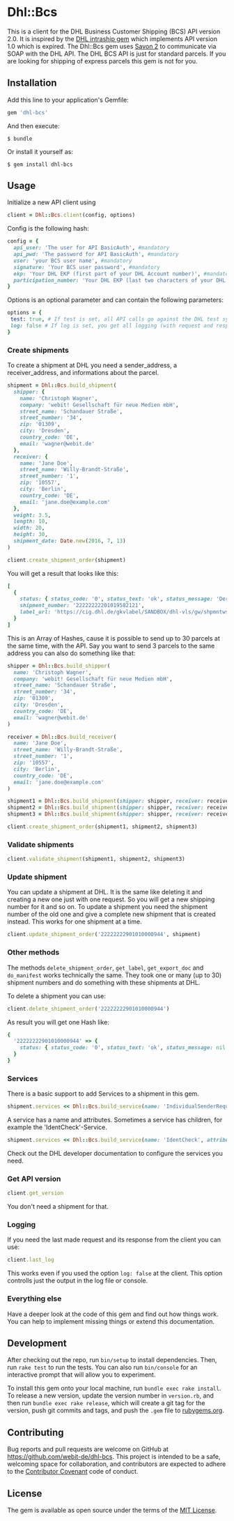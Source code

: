 # Dhl::Bcs

This is a client for the DHL Business Customer Shipping (BCS) API version 2.0.
It is inspired by the [DHL intraship gem](https://github.com/waldher/dhl-intraship) which implements API version 1.0 which is expired.
The Dhl::Bcs gem uses [Savon 2](https://github.com/savonrb/savon) to communicate via SOAP with the DHL API.
The DHL BCS API is just for standard parcels. If you are looking for shipping of express parcels this gem is not for you.

## Installation

Add this line to your application's Gemfile:

```ruby
gem 'dhl-bcs'
```

And then execute:

    $ bundle

Or install it yourself as:

    $ gem install dhl-bcs

## Usage

Initialize a new API client using

```ruby
client = Dhl::Bcs.client(config, options)
```

Config is the following hash:

```ruby
config = {
  api_user: 'The user for API BasicAuth', #mandatory
  api_pwd: 'The password for API BasicAuth', #mandatory
  user: 'your BCS user name', #mandatory
  signature: 'Your BCS user password', #mandatory
  ekp: 'Your DHL EKP (first part of your DHL Account number)', #mandatory
  participation_number: 'Your DHL EKP (last two characters of your DHL Account number)' #mandatory
}
```

Options is an optional parameter and can contain the following parameters:

```ruby
options = {
 test: true, # If test is set, all API calls go against the DHL test system (defaults to false)
 log: false # If log is set, you get all logging (with request and response XML) to your standard logger. (defaults to true)
}
```

### Create shipments

To create a shipment at DHL you need a sender_address, a receiver_address, and informations about the parcel.

```ruby
shipment = Dhl::Bcs.build_shipment(
  shipper: {
    name: 'Christoph Wagner',
    company: 'webit! Gesellschaft für neue Medien mbH',
    street_name: 'Schandauer Straße',
    street_number: '34',
    zip: '01309',
    city: 'Dresden',
    country_code: 'DE',
    email: 'wagner@webit.de'
  },
  receiver: {
    name: 'Jane Doe',
    street_name: 'Willy-Brandt-Straße',
    street_number: '1',
    zip: '10557',
    city: 'Berlin',
    country_code: 'DE',
    email: 'jane.doe@example.com'
  },
  weight: 3.5,
  length: 10,
  width: 20,
  height: 30,
  shipment_date: Date.new(2016, 7, 13)
)

client.create_shipment_order(shipment)
```

You will get a result that looks like this:

```ruby
[
  {
    status: { status_code: '0', status_text: 'ok', status_message: 'Der Webservice wurde ohne Fehler ausgeführt.' },
    shipment_number: '22222222201019582121',
    label_url: 'https://cig.dhl.de/gkvlabel/SANDBOX/dhl-vls/gw/shpmntws/printShipment?token=JD7HKktuvugIFEkhSvCfbEz4J8Ah0dkcVuw4PzBGRyRnW%2FwEPAwfytLtb31e7gMDsSX32%2BEB5exp8nNPs%2FhJSQ%3D%3D',
  }
]
```

This is an Array of Hashes, cause it is possible to send up to 30 parcels at the same time, with the API.
Say you want to send 3 parcels to the same address you can also do something like that:

```ruby
shipper = Dhl::Bcs.build_shipper(
  name: 'Christoph Wagner',
  company: 'webit! Gesellschaft für neue Medien mbH',
  street_name: 'Schandauer Straße',
  street_number: '34',
  zip: '01309',
  city: 'Dresden',
  country_code: 'DE',
  email: 'wagner@webit.de'
)

receiver = Dhl::Bcs.build_receiver(
  name: 'Jane Doe',
  street_name: 'Willy-Brandt-Straße',
  street_number: '1',
  zip: '10557',
  city: 'Berlin',
  country_code: 'DE',
  email: 'jane.doe@example.com'
)

shipment1 = Dhl::Bcs.build_shipment(shipper: shipper, receiver: receiver, weight: 3)
shipment2 = Dhl::Bcs.build_shipment(shipper: shipper, receiver: receiver, weight: 3.5)
shipment3 = Dhl::Bcs.build_shipment(shipper: shipper, receiver: receiver, weight: 4)

client.create_shipment_order(shipment1, shipment2, shipment3)
```

### Validate shipments

```ruby
client.validate_shipment(shipment1, shipment2, shipment3)
```

### Update shipment

You can update a shipment at DHL. It is the same like deleting it and creating a new one just with one request.
So you will get a new shipping number for it and so on.
To update a shipment you need the shipment number of the old one and give a complete new shipment that is created instead.
This works for one shipment at a time.
```ruby
client.update_shipment_order('22222222901010000944', shipment)
```

### Other methods

The methods `delete_shipment_order`, `get_label`, `get_export_doc` and `do_manifest` works technically the same.
They took one or many (up to 30) shipment numbers and do something with these shipments at DHL.

To delete a shipment you can use:
```ruby
client.delete_shipment_order('22222222901010000944')
```

As result you will get one Hash like:
```ruby
{
  '22222222901010000944' => {
    status: { status_code: '0', status_text: 'ok', status_message: nil }
  }
}
```    

### Services

There is a basic support to add Services to a shipment in this gem.

```ruby
shipment.services << Dhl::Bcs.build_service(name: 'IndividualSenderRequirement', attributes: { active: '1', details: 'Test' })
```

A service has a name and attributes.
Sometimes a service has children, for example the 'IdentCheck'-Service.

```ruby
shipment.services << Dhl::Bcs.build_service(name: 'IdentCheck', attributes: { active: '1' }, children: { 'Ident' => { surname: 'Doe', given_name: 'Jon Doe', date_of_birth: '1980-12-24', minimum_age: '18' } })
```

Check out the DHL developer documentation to configure the services you need.

### Get API version

```ruby
client.get_version
```
You don't need a shipment for that.

### Logging

If you need the last made request and its response from the client you can use:
```ruby
client.last_log
```
This works even if you used the option `log: false` at the client. This option controlls just the output in the log file or console.

### Everything else
Have a deeper look at the code of this gem and find out how things work.
You can help to implement missing things or extend this documentation.

## Development

After checking out the repo, run `bin/setup` to install dependencies. Then, run `rake test` to run the tests. You can also run `bin/console` for an interactive prompt that will allow you to experiment.

To install this gem onto your local machine, run `bundle exec rake install`. To release a new version, update the version number in `version.rb`, and then run `bundle exec rake release`, which will create a git tag for the version, push git commits and tags, and push the `.gem` file to [rubygems.org](https://rubygems.org).

## Contributing

Bug reports and pull requests are welcome on GitHub at https://github.com/webit-de/dhl-bcs. This project is intended to be a safe, welcoming space for collaboration, and contributors are expected to adhere to the [Contributor Covenant](http://contributor-covenant.org) code of conduct.


## License

The gem is available as open source under the terms of the [MIT License](http://opensource.org/licenses/MIT).
